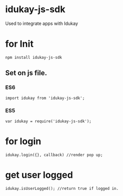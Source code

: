 # idukay-js-sdk
Used to integrate apps with Idukay

# for Init
`npm install idukay-js-sdk`
## Set on js file.
### ES6

`import idukay from 'idukay-js-sdk';`

### ES5
`var idukay = require('idukay-js-sdk');`

# for login
`idukay.login({}, callback) //render pop up;`

# get user logged
`idukay.isUserLogged(); //return true if logged in.`
